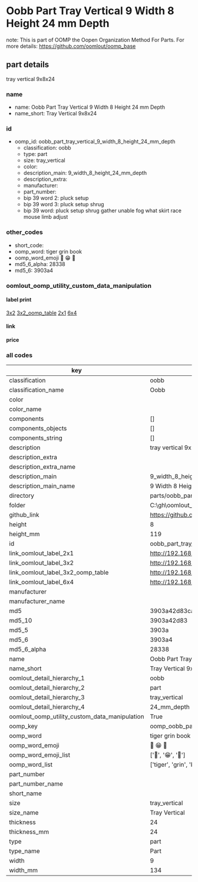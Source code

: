 # Oobb Part Tray Vertical 9 Width 8 Height 24 mm Depth  

note: This is part of OOMP the Oopen Organization Method For Parts. For more details: https://github.com/oomlout/oomp_base

##  part details
  



tray vertical 9x8x24



### name
* name: Oobb Part Tray Vertical 9 Width 8 Height 24 mm Depth
* name_short: Tray Vertical 9x8x24 
### id
* oomp_id: oobb_part_tray_vertical_9_width_8_height_24_mm_depth
  * classification: oobb
  * type: part
  * size: tray_vertical
  * color: 
  * description_main: 9_width_8_height_24_mm_depth
  * description_extra: 
  * manufacturer: 
  * part_number: 
  * bip 39 word 2: pluck setup
  * bip 39 word 3: pluck setup shrug
  * bip 39 word: pluck setup shrug gather unable fog what skirt race mouse limb adjust

### other_codes
* short_code: 
* oomp_word: tiger grin book
* oomp_word_emoji :tiger: :grin: :book:
* md5_6_alpha: 28338
* md5_6: 3903a4






### oomlout_oomp_utility_custom_data_manipulation
#### label print
[3x2](http://192.168.1.245:1112/?label=oomp%2028338)
[3x2_oomp_table](http://192.168.1.108:1112/?label=oomp%2028338)
[2x1](http://192.168.1.242:1112/?label=oomp%2028338)
[6x4](http://192.168.1.55:1112/?label=oomp%2028338)    

#### link

                              

#### price







### all codes 
| key | value |  
| --- | --- |  
| classification | oobb |  
| classification_name | Oobb |  
| color |  |  
| color_name |  |  
| components | [] |  
| components_objects | [] |  
| components_string | [] |  
| description | tray vertical 9x8x24 |  
| description_extra |  |  
| description_extra_name |  |  
| description_main | 9_width_8_height_24_mm_depth |  
| description_main_name | 9 Width 8 Height 24 mm Depth |  
| directory | parts/oobb_part_tray_vertical_9_width_8_height_24_mm_depth |  
| folder | C:\gh\oomlout_oobb_version_4_generated_parts\parts\oobb_part_tray_vertical_9_width_8_height_24_mm_depth |  
| github_link | https://github.com/oomlout/oomlout_oomp_part_src/tree/main/parts/oobb_part_tray_vertical_9_width_8_height_24_mm_depth |  
| height | 8 |  
| height_mm | 119 |  
| id | oobb_part_tray_vertical_9_width_8_height_24_mm_depth |  
| link_oomlout_label_2x1 | http://192.168.1.242:1112/?label=oomp%2028338 |  
| link_oomlout_label_3x2 | http://192.168.1.245:1112/?label=oomp%2028338 |  
| link_oomlout_label_3x2_oomp_table | http://192.168.1.108:1112/?label=oomp%2028338 |  
| link_oomlout_label_6x4 | http://192.168.1.55:1112/?label=oomp%2028338 |  
| manufacturer |  |  
| manufacturer_name |  |  
| md5 | 3903a42d83cabf39697626078eb12535 |  
| md5_10 | 3903a42d83 |  
| md5_5 | 3903a |  
| md5_6 | 3903a4 |  
| md5_6_alpha | 28338 |  
| name | Oobb Part Tray Vertical 9 Width 8 Height 24 mm Depth |  
| name_short | Tray Vertical 9x8x24  |  
| oomlout_detail_hierarchy_1 | oobb |  
| oomlout_detail_hierarchy_2 | part |  
| oomlout_detail_hierarchy_3 | tray_vertical |  
| oomlout_detail_hierarchy_4 | 24_mm_depth |  
| oomlout_oomp_utility_custom_data_manipulation | True |  
| oomp_key | oomp_oobb_part_tray_vertical_9_width_8_height_24_mm_depth |  
| oomp_word | tiger grin book |  
| oomp_word_emoji | :tiger: :grin: :book: |  
| oomp_word_emoji_list | [':tiger:', ':grin:', ':book:'] |  
| oomp_word_list | ['tiger', 'grin', 'book'] |  
| part_number |  |  
| part_number_name |  |  
| short_name |  |  
| size | tray_vertical |  
| size_name | Tray Vertical |  
| thickness | 24 |  
| thickness_mm | 24 |  
| type | part |  
| type_name | Part |  
| width | 9 |  
| width_mm | 134 |  
